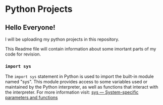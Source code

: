 <h1>Python Projects</h1>
<h2>Hello Everyone!</h2>

<p>I will be uploading my python projects in this repository.</p>
<p>This Readme file will contain information about some imortant parts of my code for revision.</p>

<h3><code>import sys</code></h3>
<p>
    The <code>import sys</code> statement in Python is used to import the built-in module named "sys". This module provides access to some variables used or maintained by the Python interpreter, as well as functions that interact with the interpreter.
    For more information visit: <a href="https://docs.python.org/3/library/sys.html">sys — System-specific parameters and functions</a>
</p>